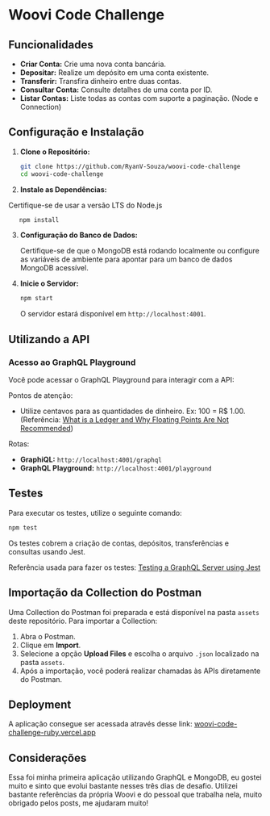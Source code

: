 # Woovi Code Challenge

## Funcionalidades

- **Criar Conta:** Crie uma nova conta bancária.
- **Depositar:** Realize um depósito em uma conta existente.
- **Transferir:** Transfira dinheiro entre duas contas.
- **Consultar Conta:** Consulte detalhes de uma conta por ID.
- **Listar Contas:** Liste todas as contas com suporte a paginação. (Node e Connection)

## Configuração e Instalação

1. **Clone o Repositório:**

   ```bash
   git clone https://github.com/RyanV-Souza/woovi-code-challenge
   cd woovi-code-challenge
   ```
2. **Instale as Dependências:**

  Certifique-se de usar a versão LTS do Node.js

```bash
   npm install
```

3. **Configuração do Banco de Dados:**

   Certifique-se de que o MongoDB está rodando localmente ou configure as variáveis de ambiente para apontar para um banco de dados MongoDB acessível.
4. **Inicie o Servidor:**

   ```bash
   npm start
   ```

   O servidor estará disponível em `http://localhost:4001`.

## Utilizando a API

### Acesso ao GraphQL Playground

Você pode acessar o GraphQL Playground para interagir com a API:

Pontos de atenção:

- Utilize centavos para as quantidades de dinheiro. Ex: 100 = R$ 1.00. (Referência: [What is a Ledger and Why Floating Points Are Not Recommended](https://dev.to/woovi/what-is-a-ledger-and-why-floating-points-are-not-recommended-1f4l))

Rotas:

- **GraphiQL:** `http://localhost:4001/graphql`
- **GraphQL Playground:** `http://localhost:4001/playground`

## Testes

Para executar os testes, utilize o seguinte comando:

```bash
npm test
```

Os testes cobrem a criação de contas, depósitos, transferências e consultas usando Jest.

Referência usada para fazer os testes: [Testing a GraphQL Server using Jest](https://medium.com/entria/testing-a-graphql-server-using-jest-4e00d0e4980e)

## Importação da Collection do Postman

Uma Collection do Postman foi preparada e está disponível na pasta `assets` deste repositório. Para importar a Collection:

1. Abra o Postman.
2. Clique em **Import**.
3. Selecione a opção **Upload Files** e escolha o arquivo `.json` localizado na pasta `assets`.
4. Após a importação, você poderá realizar chamadas às APIs diretamente do Postman.

## Deployment

A aplicação consegue ser acessada através desse link: [woovi-code-challenge-ruby.vercel.app](https://woovi-code-challenge-ruby.vercel.app/)

## Considerações

Essa foi minha primeira aplicação utilizando GraphQL e MongoDB, eu gostei muito e sinto que evolui bastante nesses três dias de desafio. Utilizei bastante referências da própria Woovi e do pessoal que trabalha nela, muito obrigado pelos posts, me ajudaram muito!
